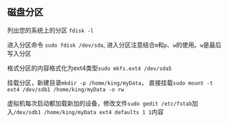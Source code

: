 ## 磁盘分区

列出您的系统上的分区 `fdisk -l`

进入分区命令 `sudo fdisk /dev/sda`, 进入分区注意结合`m`和`p`、`w`的使用。`w`是最后写入分区

格式分区的内容格式化为ext4类型`sudo mkfs.ext4 /dev/sda5`

挂载分区，新建目录`mkdir -p /home/king/myData`， 直接挂载`sudo mount -t ext4 /dev/sdb1 /home/king/myData -o rw`

虚拟机每次启动都加载新加的设备，修改文件`sudo gedit /etc/fstab`加入`/dev/sdb1 /home/king/myData ext4 defaults 1 1`内容
